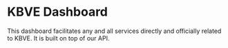 # KBVE Dashboard

This dashboard facilitates any and all services directly and officially related to KBVE. It is built on top of our API.
